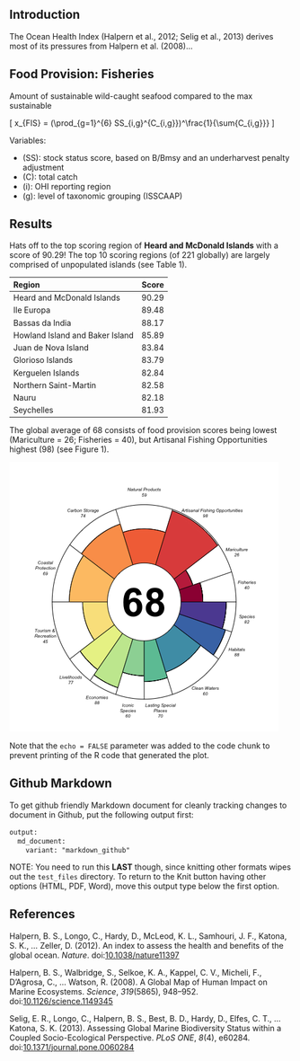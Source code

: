 Introduction
------------

The Ocean Health Index (Halpern et al., 2012; Selig et al., 2013) derives most of its pressures from Halpern et al. (2008)...

Food Provision: Fisheries
-------------------------

Amount of sustainable wild-caught seafood compared to the max sustainable

\[
x_{FIS} =  (\prod_{g=1}^{6} SS_{i,g}^{C_{i,g}})^\frac{1}{\sum{C_{i,g}}}
\]

Variables:

-   \(SS\): stock status score, based on B/Bmsy and an underharvest penalty adjustment
-   \(C\): total catch
-   \(i\): OHI reporting region
-   \(g\): level of taxonomic grouping (ISSCAAP)</small>

Results
-------

Hats off to the top scoring region of **Heard and McDonald Islands** with a score of 90.29! The top 10 scoring regions (of 221 globally) are largely comprised of unpopulated islands (see Table 1).

|Region|Score|
|:-----|----:|
|Heard and McDonald Islands|90.29|
|Ile Europa|89.48|
|Bassas da India|88.17|
|Howland Island and Baker Island|85.89|
|Juan de Nova Island|83.84|
|Glorioso Islands|83.79|
|Kerguelen Islands|82.84|
|Northern Saint-Martin|82.58|
|Nauru|82.18|
|Seychelles|81.93|

The global average of 68 consists of food provision scores being lowest (Mariculture = 26; Fisheries = 40), but Artisanal Fishing Opportunities highest (98) (see Figure 1).

![Global average across Oceean Health Index goals.](./test_files/figure-markdown_github/flower_plot.png)

Note that the `echo = FALSE` parameter was added to the code chunk to prevent printing of the R code that generated the plot.

Github Markdown
---------------

To get github friendly Markdown document for cleanly tracking changes to document in Github, put the following output first:

    output:
      md_document:
        variant: "markdown_github"

NOTE: You need to run this **LAST** though, since knitting other formats wipes out the `test_files` directory. To return to the Knit button having other options (HTML, PDF, Word), move this output type below the first option.

References
----------

<!-- placeholder for References in toc -->


Halpern, B. S., Longo, C., Hardy, D., McLeod, K. L., Samhouri, J. F., Katona, S. K., … Zeller, D. (2012). An index to assess the health and benefits of the global ocean. *Nature*. doi:[10.1038/nature11397](http://dx.doi.org/10.1038/nature11397)

Halpern, B. S., Walbridge, S., Selkoe, K. A., Kappel, C. V., Micheli, F., D’Agrosa, C., … Watson, R. (2008). A Global Map of Human Impact on Marine Ecosystems. *Science*, *319*(5865), 948–952. doi:[10.1126/science.1149345](http://dx.doi.org/10.1126/science.1149345)

Selig, E. R., Longo, C., Halpern, B. S., Best, B. D., Hardy, D., Elfes, C. T., … Katona, S. K. (2013). Assessing Global Marine Biodiversity Status within a Coupled Socio-Ecological Perspective. *PLoS ONE*, *8*(4), e60284. doi:[10.1371/journal.pone.0060284](http://dx.doi.org/10.1371/journal.pone.0060284)
